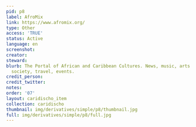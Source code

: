 ```yaml
---
pid: p8
label: AfroMix
link: https://www.afromix.org/
type: Other
access: 'TRUE'
status: Active
language: en
screenshot: 
creator: 
steward: 
blurb: The Portal of African and Caribbean Cultures. News, music, arts and culture,
  society, travel, events.
credit_person: 
credit_twitter: 
notes: 
order: '07'
layout: caridischo_item
collection: caridischo
thumbnail: img/derivatives/simple/p8/thumbnail.jpg
full: img/derivatives/simple/p8/full.jpg
---
```

